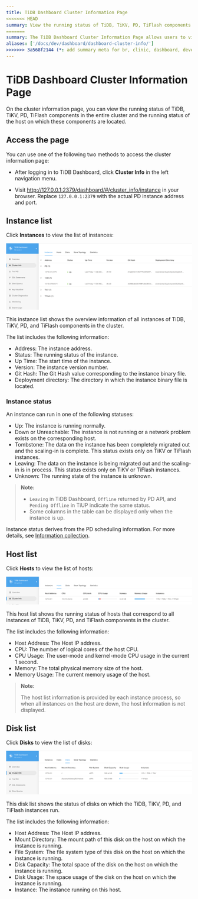 ```yaml
---
title: TiDB Dashboard Cluster Information Page
<<<<<<< HEAD
summary: View the running status of TiDB, TiKV, PD, TiFlash components in the entire cluster and the running status of the host on which these components are located.
=======
summary: The TiDB Dashboard Cluster Information Page allows users to view the running status of TiDB, TiKV, PD, and TiFlash components in the entire cluster, as well as the running status of the host on which these components are located. Users can access the page by logging in to TiDB Dashboard and clicking on Cluster Info in the left navigation menu, or by visiting a specific URL in their browser. The page provides instance, host, and disk lists, showing detailed information about each component and its running status.
aliases: ['/docs/dev/dashboard/dashboard-cluster-info/']
>>>>>>> 3a568f2144 (*: add summary meta for br, clinic, dashboard, develop, dm docs (#16376))
---
```


# TiDB Dashboard Cluster Information Page

On the cluster information page, you can view the running status of TiDB, TiKV, PD, TiFlash components in the entire cluster and the running status of the host on which these components are located.

## Access the page

You can use one of the following two methods to access the cluster information page:

* After logging in to TiDB Dashboard, click **Cluster Info** in the left navigation menu.

* Visit <http://127.0.0.1:2379/dashboard/#/cluster_info/instance> in your browser. Replace `127.0.0.1:2379` with the actual PD instance address and port.

## Instance list

Click **Instances** to view the list of instances:

![Instance list](/media/dashboard/dashboard-cluster-info-instances-v650.png)

This instance list shows the overview information of all instances of TiDB, TiKV, PD, and TiFlash components in the cluster.

The list includes the following information:

- Address: The instance address.
- Status: The running status of the instance.
- Up Time: The start time of the instance.
- Version: The instance version number.
- Git Hash: The Git Hash value corresponding to the instance binary file.
- Deployment directory: The directory in which the instance binary file is located.

### Instance status

An instance can run in one of the following statuses:

- Up: The instance is running normally.
- Down or Unreachable: The instance is not running or a network problem exists on the corresponding host.
- Tombstone: The data on the instance has been completely migrated out and the scaling-in is complete. This status exists only on TiKV or TiFlash instances.
- Leaving: The data on the instance is being migrated out and the scaling-in is in process. This status exists only on TiKV or TiFlash instances.
- Unknown: The running state of the instance is unknown.

> **Note:**
>
> - `Leaving` in TiDB Dashboard, `Offline` returned by PD API, and `Pending Offline` in TiUP indicate the same status.
> - Some columns in the table can be displayed only when the instance is up.

Instance status derives from the PD scheduling information. For more details, see [Information collection](/tidb-scheduling.md#information-collection).

## Host list

Click **Hosts** to view the list of hosts:

![Host list](/media/dashboard/dashboard-cluster-info-hosts-v650.png)

This host list shows the running status of hosts that correspond to all instances of TiDB, TiKV, PD, and TiFlash components in the cluster.

The list includes the following information:

- Host Address: The Host IP address.
- CPU: The number of logical cores of the host CPU.
- CPU Usage: The user-mode and kernel-mode CPU usage in the current 1 second.
- Memory: The total physical memory size of the host.
- Memory Usage: The current memory usage of the host.

> **Note:**
>
> The host list information is provided by each instance process, so when all instances on the host are down, the host information is not displayed.

## Disk list

Click **Disks** to view the list of disks:

![Disk list](/media/dashboard/dashboard-cluster-info-disks-v650.png)

This disk list shows the status of disks on which the TiDB, TiKV, PD, and TiFlash instances run.

The list includes the following information:

- Host Address: The Host IP address.
- Mount Directory: The mount path of this disk on the host on which the instance is running.
- File System: The file system type of this disk on the host on which the instance is running.
- Disk Capacity: The total space of the disk on the host on which the instance is running.
- Disk Usage: The space usage of the disk on the host on which the instance is running.
- Instance: The instance running on this host.
